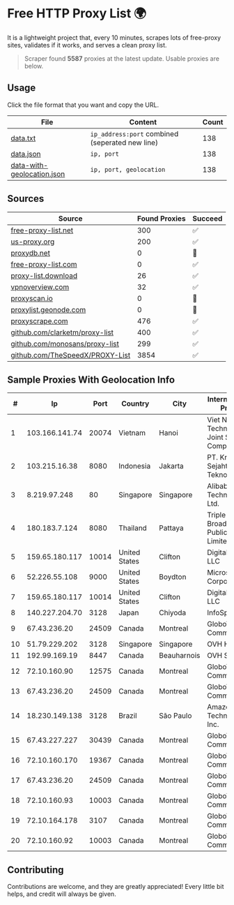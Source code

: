 
# Free HTTP Proxy List 🌍

It is a lightweight project that, every 10 minutes, scrapes lots of free-proxy sites, validates if it works, and serves a clean proxy list.


> Scraper found **5587** proxies at the latest update. Usable proxies are below.

## Usage

Click the file format that you want and copy the URL.


|File|Content|Count|
|----|-------|-----|
|[data.txt](https://raw.githubusercontent.com/themiralay/Proxy-List-World/master/data.txt)|`ip_address:port` combined (seperated new line)|138|
|[data.json](https://raw.githubusercontent.com/themiralay/Proxy-List-World/master/data.json)|`ip, port`|138|
|[data-with-geolocation.json](https://raw.githubusercontent.com/themiralay/Proxy-List-World/master/data-with-geolocation.json)|`ip, port, geolocation`|138|

## Sources

|Source|Found Proxies|Succeed|
|------|-------------|-------|
|[free-proxy-list.net](https://free-proxy-list.net)|300|✅|
|[us-proxy.org](https://www.us-proxy.org)|200|✅|
|[proxydb.net](http://proxydb.net)|0|🚫|
|[free-proxy-list.com](https://free-proxy-list.com/?page=&port=&type%5B%5D=http&type%5B%5D=https&up_time=0&search=Search)|0|✅|
|[proxy-list.download](https://www.proxy-list.download/HTTP)|26|✅|
|[vpnoverview.com](https://vpnoverview.com/privacy/anonymous-browsing/free-proxy-servers)|32|✅|
|[proxyscan.io](https://www.proxyscan.io)|0|🚫|
|[proxylist.geonode.com](https://proxylist.geonode.com/api/proxy-list?limit=300&page=1&sort_by=lastChecked&sort_type=desc&protocols=http,https)|0|🚫|
|[proxyscrape.com](https://api.proxyscrape.com/v2/?request=displayproxies&protocol=http&timeout=10000&country=all&ssl=all&anonymity=all)|476|✅|
|[github.com/clarketm/proxy-list](https://raw.githubusercontent.com/clarketm/proxy-list/master/proxy-list-raw.txt)|400|✅|
|[github.com/monosans/proxy-list](https://raw.githubusercontent.com/monosans/proxy-list/main/proxies/http.txt)|299|✅|
|[github.com/TheSpeedX/PROXY-List](https://raw.githubusercontent.com/TheSpeedX/PROXY-List/master/http.txt)|3854|✅|


## Sample Proxies With Geolocation Info

|#|Ip|Port|Country|City|Internet Service Provider|
|-|--|----|-------|----|-------------------------|
|1|103.166.141.74|20074|Vietnam|Hanoi|Viet NAM Cloud Technology Joint Stock Company|
|2|103.215.16.38|8080|Indonesia|Jakarta|PT. Kreasi Sejahtera Teknologi|
|3|8.219.97.248|80|Singapore|Singapore|Alibaba (US) Technology Co., Ltd.|
|4|180.183.7.124|8080|Thailand|Pattaya|Triple T Broadband Public Company Limited|
|5|159.65.180.117|10014|United States|Clifton|DigitalOcean, LLC|
|6|52.226.55.108|9000|United States|Boydton|Microsoft Corporation|
|7|159.65.180.117|10014|United States|Clifton|DigitalOcean, LLC|
|8|140.227.204.70|3128|Japan|Chiyoda|InfoSphere|
|9|67.43.236.20|24509|Canada|Montreal|GloboTech Communications|
|10|51.79.229.202|3128|Singapore|Singapore|OVH Hosting|
|11|192.99.169.19|8447|Canada|Beauharnois|OVH SAS|
|12|72.10.160.90|12575|Canada|Montreal|GloboTech Communications|
|13|67.43.236.20|24509|Canada|Montreal|GloboTech Communications|
|14|18.230.149.138|3128|Brazil|São Paulo|Amazon Technologies Inc.|
|15|67.43.227.227|30439|Canada|Montreal|GloboTech Communications|
|16|72.10.160.170|19367|Canada|Montreal|GloboTech Communications|
|17|67.43.236.20|24509|Canada|Montreal|GloboTech Communications|
|18|72.10.160.93|10003|Canada|Montreal|GloboTech Communications|
|19|72.10.164.178|3107|Canada|Montreal|GloboTech Communications|
|20|72.10.160.92|10003|Canada|Montreal|GloboTech Communications|



## Contributing

Contributions are welcome, and they are greatly appreciated! Every
little bit helps, and credit will always be given.

